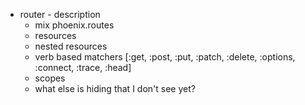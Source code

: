 - router - description
  - mix phoenix.routes
  - resources
  - nested resources
  - verb based matchers [:get, :post, :put, :patch, :delete, :options, :connect, :trace, :head]
  - scopes
  - what else is hiding that I don't see yet?
